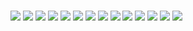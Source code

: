 #

![](./img/publisher_1.png)
![](./img/publisher_2.png)
![](./img/publisher_3.png)
![](./img/publisher_4.png)
![](./img/publisher_5.png)
![](./img/publisher_6.png)
![](./img/publisher_7.png)
![](./img/publisher_8.png)
![](./img/publisher_9.png)
![](./img/publisher_10.png)
![](./img/publisher_11.png)
![](./img/publisher_12.png)
![](./img/publisher_13.jpg)
![](./img/publisher_14.jpg)
